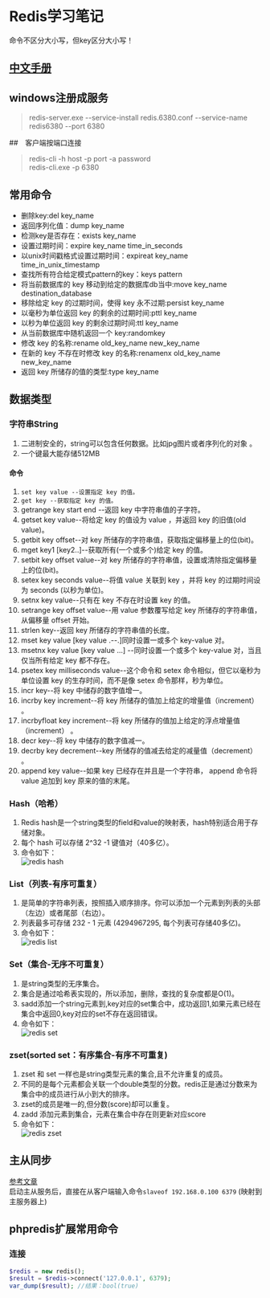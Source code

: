 # Redis学习笔记

命令不区分大小写，但key区分大小写！
## [中文手册](http://www.cnblogs.com/zcy_soft/archive/2012/09/21/2697006.html#key_del)

## windows注册成服务
> redis-server.exe --service-install redis.6380.conf --service-name redis6380 --port 6380


##　客户端按端口连接
>  redis-cli -h host -p port -a password  
>  redis-cli.exe -p 6380

## 常用命令
- 删除key:del key_name
- 返回序列化值：dump key_name
- 检测key是否存在：exists key_name
- 设置过期时间：expire key_name time_in_seconds
- 以unix时间戳格式设置过期时间：expireat key_name time_in_unix_timestamp
- 查找所有符合给定模式pattern的key：keys pattern
- 将当前数据库的 key 移动到给定的数据库db当中:move key_name destination_database
- 移除给定 key 的过期时间，使得 key 永不过期:persist key_name
- 以毫秒为单位返回 key 的剩余的过期时间:pttl key_name
- 以秒为单位返回 key 的剩余过期时间:ttl key_name
- 从当前数据库中随机返回一个 key:randomkey 
- 修改 key 的名称:rename old_key_name new_key_name
- 在新的 key 不存在时修改 key 的名称:renamenx old_key_name new_key_name
- 返回 key 所储存的值的类型:type key_name

## 数据类型
### 字符串String
1. 二进制安全的，string可以包含任何数据。比如jpg图片或者序列化的对象 。
2. 一个键最大能存储512MB

#### 命令
1. `set key value --设置指定 key 的值。`
2. `get key --获取指定 key 的值。`
3. getrange key start end --返回 key 中字符串值的子字符。
4. getset key value--将给定 key 的值设为 value ，并返回 key 的旧值(old value)。
5. getbit key offset--对 key 所储存的字符串值，获取指定偏移量上的位(bit)。
6. mget key1 [key2..]--获取所有(一个或多个)给定 key 的值。
7. setbit key offset value--对 key 所储存的字符串值，设置或清除指定偏移量上的位(bit)。
8. setex key seconds value--将值 value 关联到 key ，并将 key 的过期时间设为 seconds (以秒为单位)。
9. setnx key value--只有在 key 不存在时设置 key 的值。
10.  setrange key offset value--用 value 参数覆写给定 key 所储存的字符串值，从偏移量 offset 开始。
11.  strlen key--返回 key 所储存的字符串值的长度。
12.  mset key value [key value .--.]同时设置一或多个 key-value 对。
13.  msetnx key value [key value ...] --同时设置一个或多个 key-value 对，当且仅当所有给定 key 都不存在。
14.  psetex key milliseconds value--这个命令和 setex 命令相似，但它以毫秒为单位设置 key 的生存时间，而不是像 setex 命令那样，秒为单位。
15.  incr key--将 key 中储存的数字值增一。
16.  incrby key increment--将 key 所储存的值加上给定的增量值（increment） 。
17.  incrbyfloat key increment--将 key 所储存的值加上给定的浮点增量值（increment） 。
18.  decr key--将 key 中储存的数字值减一。
19.  decrby key decrement--key 所储存的值减去给定的减量值（decrement） 。
20.  append key value--如果 key 已经存在并且是一个字符串， append 命令将 value 追加到 key 原来的值的末尾。

### Hash（哈希）
1. Redis hash是一个string类型的field和value的映射表，hash特别适合用于存储对象。
2. 每个 hash 可以存储 2^32 -1 键值对（40多亿）。
3. 命令如下：  
![redis hash](http://ww1.sinaimg.cn/large/80eaa069ly1feqv33tysbj20fn07vdge.jpg)

### List（列表-有序可重复）
1. 是简单的字符串列表，按照插入顺序排序。你可以添加一个元素到列表的头部（左边）或者尾部（右边）。
2. 列表最多可存储 232 - 1 元素 (4294967295, 每个列表可存储40多亿)。
3. 命令如下：  
![redis list](http://ww1.sinaimg.cn/large/80eaa069ly1feqvosohzij20g008nq3d.jpg)

### Set（集合-无序不可重复）
1. 是string类型的无序集合。
2. 集合是通过哈希表实现的，所以添加，删除，查找的复杂度都是O(1)。
3. sadd添加一个string元素到,key对应的set集合中，成功返回1,如果元素已经在集合中返回0,key对应的set不存在返回错误。
4. 命令如下：  
![redis set](http://ww1.sinaimg.cn/large/80eaa069ly1feqvtxt7boj20gu0a8q3c.jpg) 

### zset(sorted set：有序集合-有序不可重复)
1. zset 和 set 一样也是string类型元素的集合,且不允许重复的成员。
2. 不同的是每个元素都会关联一个double类型的分数。redis正是通过分数来为集合中的成员进行从小到大的排序。
3. zset的成员是唯一的,但分数(score)却可以重复。
4. zadd 添加元素到集合，元素在集合中存在则更新对应score
5. 命令如下：    
![redis zset](http://ww1.sinaimg.cn/large/80eaa069ly1feqw0bhlqrj20f70co3yz.jpg)


## 主从同步
[参考文章](http://www.cnblogs.com/liuling/p/2014-4-19-02.html)  
启动主从服务后，直接在从客户端输入命令`slaveof 192.168.0.100 6379`  (映射到主服务器上)  

## phpredis扩展常用命令
### 连接
```php
$redis = new redis();  
$result = $redis->connect('127.0.0.1', 6379);  
var_dump($result); //结果：bool(true)  
```